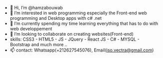 - 👋 Hi, I’m @hamzabouwab
- 👀 I’m interested in web programming especially the Front-end web programming and Desktop apps with c# .net
- 🌱 I’m currently spending my time learning everything that has to do with web developpement
- 💞️ I’m looking to collaborate on creating websites(Front-end) 
-    skills: CSS3 - HTML5 - JS - JQuery - React JS - C# - MYSQL - Bootstrap and much more ..
-  📫 contact: Whatsapp(+212627545076), Email(iso.vectra@gmail.com)
